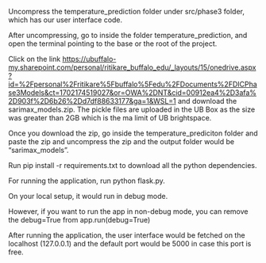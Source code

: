 


Uncompress the temperature_prediction folder under src/phase3 folder, which has our user interface code. 

After uncompressing, go to inside the folder temperature_prediction, and open the terminal pointing to the base or the root of the project. 

Click on the link https://ubuffalo-my.sharepoint.com/personal/ritikare_buffalo_edu/_layouts/15/onedrive.aspx?id=%2Fpersonal%2Fritikare%5Fbuffalo%5Fedu%2FDocuments%2FDICPhase3Models&ct=1702174519027&or=OWA%2DNT&cid=00912ea4%2D3afa%2D903f%2D6b26%2Dd7df88633177&ga=1&WSL=1 and download the sarimax_models.zip. The pickle files are uploaded in the UB Box as the size was greater than 2GB which is the ma limit of UB brightspace. 

Once you download the zip, go inside the temperature_prediciton folder and paste the zip and uncompress the zip and the output folder would be “sarimax_models”. 

Run pip install -r requirements.txt to download all the python dependencies. 

For running the application, run python flask.py. 

On your local setup, it would run in debug mode. 

However, if you want to run the app in non-debug mode, you can remove the debug=True from app.run(debug=True) 

After running the application, the user interface would be fetched on the localhost (127.0.0.1) and the default port would be 5000 in case this port is free. 
